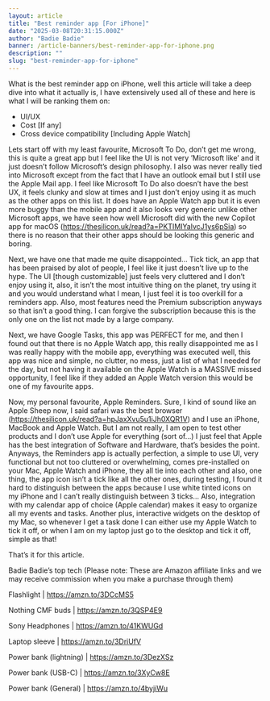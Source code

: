 ```yaml
---
layout: article
title: "Best reminder app [For iPhone]"
date: "2025-03-08T20:31:15.000Z"
author: "Badie Badie"
banner: /article-banners/best-reminder-app-for-iphone.png
description: ""
slug: "best-reminder-app-for-iphone"
---
```



What is the best reminder app on iPhone, well this article will take a deep dive into what it actually is, I have extensively used all of these and here is what I will be ranking them on:

* UI/UX 
* Cost [If any]
* Cross device compatibility [Including Apple Watch]


Lets start off with my least favourite, Microsoft To Do, don’t get me wrong, this is quite a great app but I feel like the UI is not very ’Microsoft like’ and it just doesn’t follow Microsoft’s design philosophy. I also was never really tied into Microsoft except from the fact that I have an outlook email but I still use the Apple Mail app. I feel like Microsoft To Do also doesn’t have the best UX, it feels clunky and slow at times and I just don’t enjoy using it as much as the other apps on this list. It does have an Apple Watch app but it is even more buggy than the mobile app and it also looks very generic unlike other Microsoft apps, we have seen how well Microsoft did with the new Copilot app for macOS (https://thesilicon.uk/read?a=PKTIMIYalvcJ1ys6pSia) so there is no reason that their other apps should be looking this generic and boring.

Next, we have one that made me quite disappointed… Tick tick, an app that has been praised by alot of people, I feel like it just doesn’t live up to the hype. The UI [though customizable] just feels very cluttered and I don’t enjoy using it, also, it isn’t the most intuitive thing on the planet, try using it and you would understand what I mean, I just feel it is too overkill for a reminders app. Also, most features need the Premium subscription anyways so that isn’t a good thing. I can forgive the subscription because this is the only one on the list not made by a large company.

Next, we have Google Tasks, this app was PERFECT for me, and then I found out that there is no Apple Watch app, this really disappointed me as I was really happy with the mobile app, everything was executed well, this app was nice and simple, no clutter, no mess, just a list of what I needed for the day, but not having it available on the Apple Watch is a MASSIVE missed opportunity, I feel like if they added an Apple Watch version this would be one of my favourite apps.

Now, my personal favourite, Apple Reminders. Sure, I kind of sound like an Apple Sheep now, I said safari was the best browser (https://thesilicon.uk/read?a=hpJaxXvu5u1iJh0XQR1V) and I use an iPhone, MacBook and Apple Watch. But I am not really, I am open to test other products and I don’t use Apple for everything (sort of…) I just feel that Apple has the best integration of Software and Hardware, that’s besides the point. Anyways, the Reminders app is actually perfection, a simple to use UI, very functional but not too cluttered or overwhelming, comes pre-installed on your Mac, Apple Watch and iPhone, they all tie into each other and also, one thing, the app icon isn’t a tick like all the other ones, during testing, I found it hard to distinguish between the apps because I use white tinted icons on my iPhone and I can’t really distinguish between 3 ticks… Also, integration with my calendar app of choice (Apple calendar) makes it easy to organize all my events and tasks. Another plus, interactive widgets on the desktop of my Mac, so whenever I get a task done I can either use my Apple Watch to tick it off, or when I am on my laptop just go to the desktop and tick it off, simple as that!

That’s it for this article. 


Badie Badie’s top tech (Please note: These are Amazon affiliate links and we may receive commission when you make a purchase through them)

Flashlight |  https://amzn.to/3DCcMS5 

Nothing CMF buds | https://amzn.to/3QSP4E9

Sony Headphones | https://amzn.to/41KWUGd

Laptop sleeve | https://amzn.to/3DriUfV

Power bank (lightning) | https://amzn.to/3DezXSz

Power bank (USB-C) | https://amzn.to/3XyCw8E

Power bank (General) | https://amzn.to/4byjiWu
